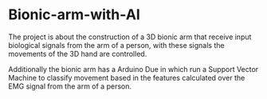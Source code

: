# Bionic-arm-with-AI
The project is about the construction of a 3D bionic arm that receive  input biological signals from the arm of a person, with these signals the movements of the 3D hand are controlled.

Additionally the bionic arm has a Arduino Due in which run a Support Vector Machine to classify movement based in the features calculated over the EMG signal from the arm of a person.
